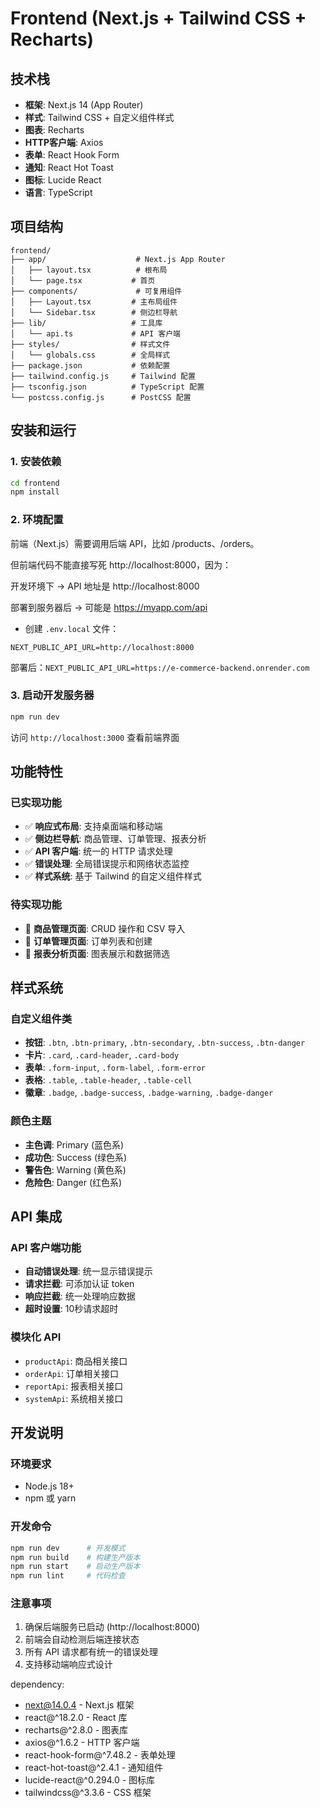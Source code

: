 # Frontend (Next.js + Tailwind CSS + Recharts)

## 技术栈
- **框架**: Next.js 14 (App Router)
- **样式**: Tailwind CSS + 自定义组件样式
- **图表**: Recharts
- **HTTP客户端**: Axios
- **表单**: React Hook Form
- **通知**: React Hot Toast
- **图标**: Lucide React
- **语言**: TypeScript

## 项目结构
```
frontend/
├── app/                    # Next.js App Router
│   ├── layout.tsx          # 根布局
│   └── page.tsx           # 首页
├── components/             # 可复用组件
│   ├── Layout.tsx         # 主布局组件
│   └── Sidebar.tsx        # 侧边栏导航
├── lib/                   # 工具库
│   └── api.ts             # API 客户端
├── styles/                # 样式文件
│   └── globals.css        # 全局样式
├── package.json           # 依赖配置
├── tailwind.config.js     # Tailwind 配置
├── tsconfig.json          # TypeScript 配置
└── postcss.config.js      # PostCSS 配置
```

## 安装和运行

### 1. 安装依赖
```bash
cd frontend
npm install
```

### 2. 环境配置
前端（Next.js）需要调用后端 API，比如 /products、/orders。

但前端代码不能直接写死 http://localhost:8000，因为：

开发环境下 → API 地址是 http://localhost:8000

部署到服务器后 → 可能是 https://myapp.com/api

* 创建 `.env.local` 文件：
```env
NEXT_PUBLIC_API_URL=http://localhost:8000
```
部署后：`NEXT_PUBLIC_API_URL=https://e-commerce-backend.onrender.com`
### 3. 启动开发服务器
```bash
npm run dev
```

访问 `http://localhost:3000` 查看前端界面

## 功能特性

### 已实现功能
- ✅ **响应式布局**: 支持桌面端和移动端
- ✅ **侧边栏导航**: 商品管理、订单管理、报表分析
- ✅ **API 客户端**: 统一的 HTTP 请求处理
- ✅ **错误处理**: 全局错误提示和网络状态监控
- ✅ **样式系统**: 基于 Tailwind 的自定义组件样式

### 待实现功能
- 🔄 **商品管理页面**: CRUD 操作和 CSV 导入
- 🔄 **订单管理页面**: 订单列表和创建
- 🔄 **报表分析页面**: 图表展示和数据筛选

## 样式系统

### 自定义组件类
- **按钮**: `.btn`, `.btn-primary`, `.btn-secondary`, `.btn-success`, `.btn-danger`
- **卡片**: `.card`, `.card-header`, `.card-body`
- **表单**: `.form-input`, `.form-label`, `.form-error`
- **表格**: `.table`, `.table-header`, `.table-cell`
- **徽章**: `.badge`, `.badge-success`, `.badge-warning`, `.badge-danger`

### 颜色主题
- **主色调**: Primary (蓝色系)
- **成功色**: Success (绿色系)
- **警告色**: Warning (黄色系)
- **危险色**: Danger (红色系)

## API 集成

### API 客户端功能
- **自动错误处理**: 统一显示错误提示
- **请求拦截**: 可添加认证 token
- **响应拦截**: 统一处理响应数据
- **超时设置**: 10秒请求超时

### 模块化 API
- `productApi`: 商品相关接口
- `orderApi`: 订单相关接口
- `reportApi`: 报表相关接口
- `systemApi`: 系统相关接口

## 开发说明

### 环境要求
- Node.js 18+
- npm 或 yarn

### 开发命令
```bash
npm run dev      # 开发模式
npm run build    # 构建生产版本
npm run start    # 启动生产版本
npm run lint     # 代码检查
```

### 注意事项
1. 确保后端服务已启动 (http://localhost:8000)
2. 前端会自动检测后端连接状态
3. 所有 API 请求都有统一的错误处理
4. 支持移动端响应式设计

dependency:
* next@14.0.4 - Next.js 框架
* react@^18.2.0 - React 库
* recharts@^2.8.0 - 图表库
* axios@^1.6.2 - HTTP 客户端
* react-hook-form@^7.48.2 - 表单处理
* react-hot-toast@^2.4.1 - 通知组件
* lucide-react@^0.294.0 - 图标库
* tailwindcss@^3.3.6 - CSS 框架